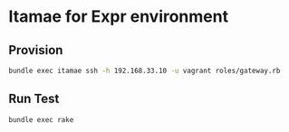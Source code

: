 # Itamae for Expr environment

## Provision
```bash
bundle exec itamae ssh -h 192.168.33.10 -u vagrant roles/gateway.rb
```

## Run Test
```
bundle exec rake 
```
